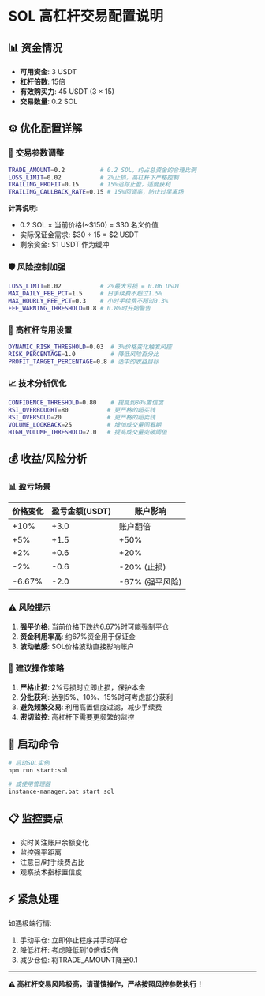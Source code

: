 # SOL 高杠杆交易配置说明

## 📊 资金情况
- **可用资金**: 3 USDT
- **杠杆倍数**: 15倍
- **有效购买力**: 45 USDT (3 × 15)
- **交易数量**: 0.2 SOL

## ⚙️ 优化配置详解

### 🎯 **交易参数调整**
```bash
TRADE_AMOUNT=0.2          # 0.2 SOL，约占总资金的合理比例
LOSS_LIMIT=0.02           # 2%止损，高杠杆下严格控制
TRAILING_PROFIT=0.15      # 15%追踪止盈，适度获利
TRAILING_CALLBACK_RATE=0.15 # 15%回调率，防止过早离场
```

**计算说明**:
- 0.2 SOL × 当前价格(~$150) = $30 名义价值
- 实际保证金需求: $30 ÷ 15 = $2 USDT
- 剩余资金: $1 USDT 作为缓冲

### 🛡️ **风险控制加强**
```bash
LOSS_LIMIT=0.02           # 2%最大亏损 = 0.06 USDT
MAX_DAILY_FEE_PCT=1.5     # 日手续费不超过1.5%
MAX_HOURLY_FEE_PCT=0.3    # 小时手续费不超过0.3%
FEE_WARNING_THRESHOLD=0.8 # 0.8%时开始警告
```

### 🎪 **高杠杆专用设置**
```bash
DYNAMIC_RISK_THRESHOLD=0.03  # 3%价格变化触发风控
RISK_PERCENTAGE=1.0          # 降低风险百分比
PROFIT_TARGET_PERCENTAGE=0.8 # 适中的收益目标
```

### 📈 **技术分析优化**
```bash
CONFIDENCE_THRESHOLD=0.80    # 提高到80%置信度
RSI_OVERBOUGHT=80           # 更严格的超买线
RSI_OVERSOLD=20             # 更严格的超卖线
VOLUME_LOOKBACK=25          # 增加成交量回看期
HIGH_VOLUME_THRESHOLD=2.0   # 提高成交量突破阈值
```

## 💰 **收益/风险分析**

### 📊 **盈亏场景**
| 价格变化 | 盈亏金额(USDT) | 账户影响 |
|----------|----------------|----------|
| +10% | +3.0 | 账户翻倍 |
| +5%  | +1.5 | +50% |
| +2%  | +0.6 | +20% |
| -2%  | -0.6 | -20% (止损) |
| -6.67%| -2.0 | -67% (强平风险) |

### ⚠️ **风险提示**
1. **强平价格**: 当前价格下跌约6.67%时可能强制平仓
2. **资金利用率高**: 约67%资金用于保证金
3. **波动敏感**: SOL价格波动直接影响账户

### 🎯 **建议操作策略**
1. **严格止损**: 2%亏损时立即止损，保护本金
2. **分批获利**: 达到5%、10%、15%时可考虑部分获利
3. **避免频繁交易**: 利用高置信度过滤，减少手续费
4. **密切监控**: 高杠杆下需要更频繁的监控

## 🚀 **启动命令**
```bash
# 启动SOL实例
npm run start:sol

# 或使用管理器
instance-manager.bat start sol
```

## 📋 **监控要点**
- 实时关注账户余额变化
- 监控强平距离
- 注意日/时手续费占比
- 观察技术指标置信度

## ⚡ **紧急处理**
如遇极端行情:
1. 手动平仓: 立即停止程序并手动平仓
2. 降低杠杆: 考虑降低到10倍或5倍
3. 减少仓位: 将TRADE_AMOUNT降至0.1

---

**⚠️ 高杠杆交易风险极高，请谨慎操作，严格按照风控参数执行！**
